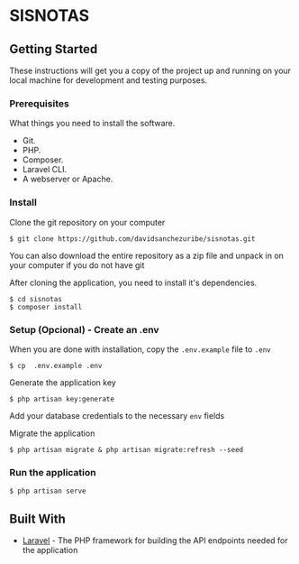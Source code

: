# SISNOTAS


## Getting Started
These instructions will get you a copy of the project up and running on your local machine for development and testing purposes.

### Prerequisites
What things you need to install the software.

* Git.
* PHP.
* Composer.
* Laravel CLI.
* A webserver or Apache.

### Install
Clone the git repository on your computer
```
$ git clone https://github.com/davidsanchezuribe/sisnotas.git
```

You can also download the entire repository as a zip file and unpack in on your computer if you do not have git

After cloning the application, you need to install it's dependencies. 
```
$ cd sisnotas
$ composer install
```

### Setup (Opcional) - Create an .env
When you are done with installation, copy the `.env.example` file to `.env`
```
$ cp  .env.example .env
```

Generate the application key
```
$ php artisan key:generate
```

Add your database credentials to the necessary `env` fields

Migrate the application
```
$ php artisan migrate & php artisan migrate:refresh --seed
```

### Run the application
```
$ php artisan serve
```

## Built With
* [Laravel](https://laravel.com) - The PHP framework for building the API endpoints needed for the application


